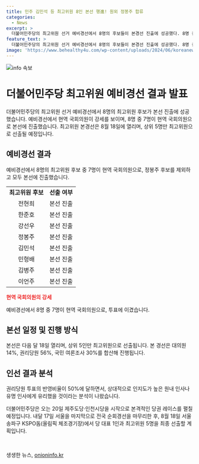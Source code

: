 ```yaml
---
title: 민주 김민석 등 최고위원 8인 본선 행進! 원외 정봉주 합류
categories:
  - News
excerpt: >
  더불어민주당의 최고위원 선거 예비경선에서 8명의 후보들이 본경선 진출에 성공했다. 8명 중 7명은 현역 국회의원으로, 이날 예비경선에서는 중앙위원 50%와 권리당원 50%가 참여해 투표가 진행됐다. 본경선에서는 상위 5명만 최고위원으로 선출되며, 후보들은 권리당원 56%, 국민 여론조사 30% 등의 비율로 경쟁할 예정이다. 내달 17일까지는 전국 순회경선을 마무리하고 8월 18일 서울에서 최종 선출될 예정이다.
feature_text: >
  더불어민주당의 최고위원 선거 예비경선에서 8명의 후보들이 본경선 진출에 성공했다. 8명 중 7명은 현역 국회의원으로, 이날 예비경선에서는 중앙위원 50%와 권리당원 50%가 참여해 투표가 진행됐다. 본경선에서는 상위 5명만 최고위원으로 선출되며, 후보들은 권리당원 56%, 국민 여론조사 30% 등의 비율로 경쟁할 예정이다. 내달 17일까지는 전국 순회경선을 마무리하고 8월 18일 서울에서 최종 선출될 예정이다.
image: 'https://www.behealthy4u.com/wp-content/uploads/2024/06/koreanews.jpg'
---
```


<p><img src="https://www.behealthy4u.com/wp-content/uploads/2024/06/koreanews.jpg" alt="info 속보" /></p>

<h1>더불어민주당 최고위원 예비경선 결과 발표</h1>

<p data-ke-size="size16">더불어민주당의 최고위원 선거 예비경선에서 8명의 최고위원 후보가 본선 진출에 성공했습니다. 예비경선에서 현역 국회의원이 강세를 보이며, 8명 중 7명이 현역 국회의원으로 본선에 진출했습니다. 최고위원 본경선은 8월 18일에 열리며, 상위 5명만 최고위원으로 선출될 예정입니다.</p>

<h2 data-ke-size="size26">예비경선 결과</h2>

<p data-ke-size="size16">예비경선에서 8명의 최고위원 후보 중 7명이 현역 국회의원으로, 정봉주 후보를 제외하고 모두 본선에 진출했습니다.</p>

<table>
    <tr>
        <td style="text-align: center; height: 17px;"><b>최고위원 후보</b></td>
        <td style="text-align: center; height: 17px;"><b>선출 여부</b></td>
    </tr>
    <tr>
        <td style="text-align: center; height: 17px;">전현희</td>
        <td style="text-align: center; height: 17px;">본선 진출</td>
    </tr>
    <tr>
        <td style="text-align: center; height: 17px;">한준호</td>
        <td style="text-align: center; height: 17px;">본선 진출</td>
    </tr>
    <tr>
        <td style="text-align: center; height: 17px;">강선우</td>
        <td style="text-align: center; height: 17px;">본선 진출</td>
    </tr>
    <tr>
        <td style="text-align: center; height: 17px;">정봉주</td>
        <td style="text-align: center; height: 17px;">본선 진출</td>
    </tr>
    <tr>
        <td style="text-align: center; height: 17px;">김민석</td>
        <td style="text-align: center; height: 17px;">본선 진출</td>
    </tr>
    <tr>
        <td style="text-align: center; height: 17px;">민형배</td>
        <td style="text-align: center; height: 17px;">본선 진출</td>
    </tr>
    <tr>
        <td style="text-align: center; height: 17px;">김병주</td>
        <td style="text-align: center; height: 17px;">본선 진출</td>
    </tr>
    <tr>
        <td style="text-align: center; height: 17px;">이언주</td>
        <td style="text-align: center; height: 17px;">본선 진출</td>
    </tr>
</table>

<p><b><span style="color: #ee2323;">현역 국회의원의 강세</span></b></p>

<p data-ke-size="size16">예비경선에서 8명 중 7명이 현역 국회의원으로,  투표에 이겼습니다.</p>

<h2 data-ke-size="size26">본선 일정 및 진행 방식</h2>

<p data-ke-size="size16">본선은 다음 달 18일 열리며, 상위 5인만 최고위원으로 선출됩니다. 본 경선은 대의원 14%, 권리당원 56%, 국민 여론조사 30%를 합산해 진행됩니다.</p>

<h2 data-ke-size="size26">인선 결과 분석</h2>

<p data-ke-size="size16">권리당원 투표의 반영비율이 50%에 달하면서, 상대적으로 인지도가 높은 원내 인사나 유명 인사에게 유리했을 것이라는 분석이 나왔습니다.</p>

<p data-ke-size="size16">더불어민주당은 오는 20일 제주도당·인천시당을 시작으로 본격적인 당권 레이스를 펼칠 예정입니다. 내달 17일 서울을 마지막으로 전국 순회경선을 마무리한 후, 8월 18일 서울 송파구 KSPO돔(올림픽 체조경기장)에서 당 대표 1인과 최고위원 5명을 최종 선출할 계획입니다.</p>

<p data-ke-size="size16">&nbsp;</p>
생생한 뉴스, <a href="https://onioninfo.kr" rel="dofollow">onioninfo.kr</a>



